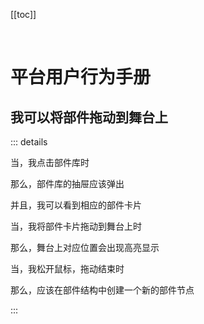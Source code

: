 [[toc]]

<br />

# 平台用户行为手册

## 我可以将部件拖动到舞台上

::: details

当，我点击部件库时

那么，部件库的抽屉应该弹出

并且，我可以看到相应的部件卡片

当，我将部件卡片拖动到舞台上时

那么，舞台上对应位置会出现高亮显示

当，我松开鼠标，拖动结束时

那么，应该在部件结构中创建一个新的部件节点

:::
